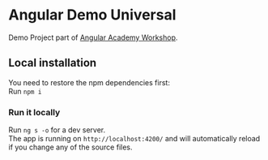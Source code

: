 # Angular Demo Universal

Demo Project part of <a href="https://angular.ac" target="_blank">Angular Academy Workshop</a>.

## Local installation

You need to restore the npm dependencies first:  
Run `npm i`

### Run it locally

Run `ng s -o` for a dev server.  
The app is running on `http://localhost:4200/` and will automatically reload if you change any of the source files.